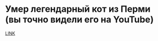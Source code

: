 # Умер легендарный кот из Перми (вы точно видели его на YouTube)



[LINK](https://varlamov.ru/3156032.html)